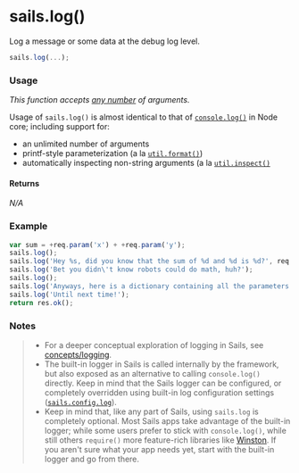 # sails.log()

Log a message or some data at the debug log level.


```javascript
sails.log(...);
```


### Usage

_This function accepts [any number](https://en.wikipedia.org/wiki/Variadic_function) of arguments._

Usage of `sails.log()` is almost identical to that of [`console.log()`](https://nodejs.org/api/console.html#console_console_log_data) in Node core; including support for:
 - an unlimited number of arguments
 - printf-style parameterization (a la [`util.format()`](https://nodejs.org/api/util.html#util_util_format_format))
 - automatically inspecting non-string arguments (a la [`util.inspect()`](https://nodejs.org/api/util.html#util_util_inspect_object_options)


#### Returns

_N/A_



### Example

```javascript
var sum = +req.param('x') + +req.param('y');
sails.log();
sails.log('Hey %s, did you know that the sum of %d and %d is %d?', req.param('name'), +req.param('x'), +req.param('y'), sum);
sails.log('Bet you didn\'t know robots could do math, huh?');
sails.log();
sails.log('Anyways, here is a dictionary containing all the parameters I received in this request:', req.allParams());
sails.log('Until next time!');
return res.ok();
```

### Notes
> - For a deeper conceptual exploration of logging in Sails, see [concepts/logging](http://sailsjs.org/documentation/concepts/logging).
> - The built-in logger in Sails is called internally by the framework, but also exposed as an alternative to calling `console.log()` directly.  Keep in mind that the Sails logger can be configured, or completely overridden using built-in log configuration settings ([`sails.config.log`](http://sailsjs.org/documentation/reference/configuration/sails-config-log)).
> - Keep in mind that, like any part of Sails, using `sails.log` is completely optional.  Most Sails apps take advantage of the built-in logger; while some users prefer to stick with `console.log()`, while still others `require()` more feature-rich libraries like [Winston](https://www.npmjs.com/package/winston). If you aren't sure what your app needs yet, start with the built-in logger and go from there.


<docmeta name="displayName" value="sails.log()">
<docmeta name="pageType" value="method">

